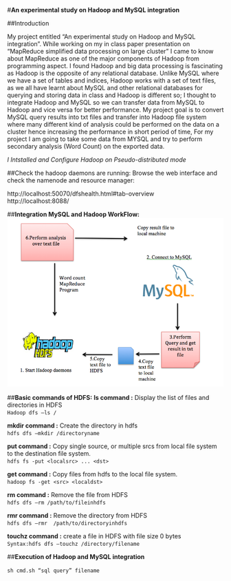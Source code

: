 #**An experimental study on Hadoop and MySQL integration**

##Introduction

My project entitled “An experimental study on Hadoop and MySQL integration”. While working on my in class paper presentation on “MapReduce simplified data processing on large cluster” I came to know about MapReduce as one of the major components of Hadoop from programming aspect. I found Hadoop and big data processing is fascinating as Hadoop is the opposite of any relational database. Unlike MySQL where we have a set of tables and indices, Hadoop works with a set of text files, as we all have learnt about MySQL and other relational databases for querying and storing data in class and Hadoop is different so; I thought to integrate Hadoop and MySQL so we can transfer data from MySQL to Hadoop and vice versa for better performance. My project goal is to convert MySQL query results into txt files and transfer into Hadoop file system where many different kind of analysis could be performed on the data on a cluster hence increasing the performance in short period of time, For my project I am going to take some data from MYSQL and try to perform secondary analysis (Word Count) on the exported data. 

*I Intstalled and Configure Hadoop on Pseudo-distributed mode*

##Check the hadoop daemons are running:
Browse the web interface and check the namenode and resource manager:

http://localhost:50070/dfshealth.html#tab-overview  
http://localhost:8088/

##**Integration MySQL and Hadoop WorkFlow:**
![Workflow](images/hadoopMySQL.png)

##**Basic commands of HDFS:**
**ls command :** Display the list of files and directories in HDFS  
```Hadoop dfs –ls /```

**mkdir command :** Create the directory in hdfs  
```hdfs dfs –mkdir /directoryname```  

**put command :** Copy single source, or multiple srcs from local file system to the destination file system.   
```hdfs fs -put <localsrc> ... <dst>``` 

**get command :** Copy files from hdfs to the local file system.   
```hadoop fs -get <src> <localdst>```  

**rm command :** Remove the file from HDFS  
```hdfs dfs –rm /path/to/fileinhdfs``` 

**rmr command :** Remove the directory from HDFS  
```hdfs dfs –rmr  /path/to/directoryinhdfs```

**touchz command :** create a file in HDFS with file size 0 bytes  
```Syntax:hdfs dfs –touchz /directory/filename ```


##**Execution of Hadoop and MySQL integration**

```sh cmd.sh “sql query” filename```


